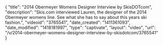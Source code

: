 {
    "title": "2014 Obermeyer Womens Designer Interview by SkisDOTcom",
    "description": "Skis.com interviewed Lauren, the designer of the 2014 Obermeyer womens line. See what she has to say about this years ski fashion.",
    "videoid": "3765541",
    "date_created": "1411361093",
    "date_modified": "1418181997",
    "type": "captivate",
    "layout": "video",
    "url": "\/v\/2014-obermeyer-womens-designer-interview-by-skisdotcom\/3765541"
}
